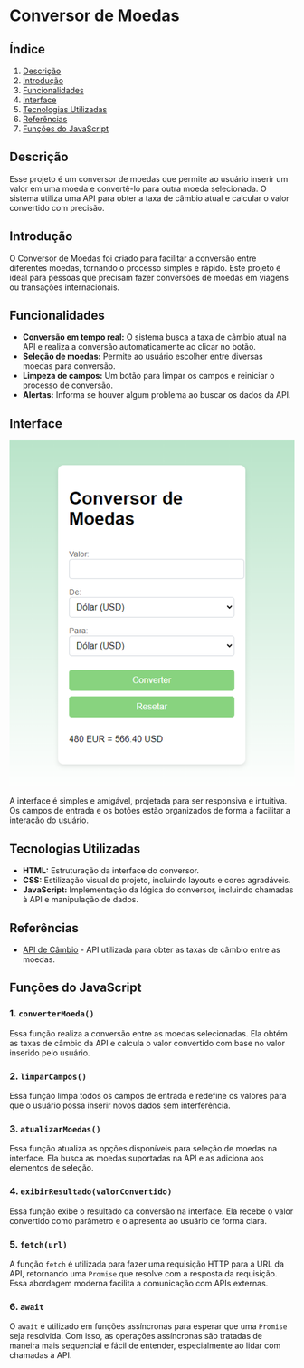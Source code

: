 # Conversor de Moedas
## Índice
1. [Descrição](#descrição)
2. [Introdução](#introdução)
3. [Funcionalidades](#funcionalidades)
4. [Interface](#interface)
5. [Tecnologias Utilizadas](#tecnologias-utilizadas)
6. [Referências](#referências)
7. [Funções do JavaScript](#funções-do-javascript)

## Descrição
Esse projeto é um conversor de moedas que permite ao usuário inserir um valor em uma moeda e convertê-lo para outra moeda selecionada. O sistema utiliza uma API para obter a taxa de câmbio atual e calcular o valor convertido com precisão.

## Introdução
O Conversor de Moedas foi criado para facilitar a conversão entre diferentes moedas, tornando o processo simples e rápido. Este projeto é ideal para pessoas que precisam fazer conversões de moedas em viagens ou transações internacionais.

## Funcionalidades
- **Conversão em tempo real:** O sistema busca a taxa de câmbio atual na API e realiza a conversão automaticamente ao clicar no botão.
- **Seleção de moedas:** Permite ao usuário escolher entre diversas moedas para conversão.
- **Limpeza de campos:** Um botão para limpar os campos e reiniciar o processo de conversão.
- **Alertas:** Informa se houver algum problema ao buscar os dados da API.

## Interface
![interface](img/conversorMoedas.png)

A interface é simples e amigável, projetada para ser responsiva e intuitiva. Os campos de entrada e os botões estão organizados de forma a facilitar a interação do usuário.

## Tecnologias Utilizadas
- **HTML:** Estruturação da interface do conversor.
- **CSS:** Estilização visual do projeto, incluindo layouts e cores agradáveis.
- **JavaScript:** Implementação da lógica do conversor, incluindo chamadas à API e manipulação de dados.

## Referências
- [API de Câmbio](https://exchangeratesapi.io/) - API utilizada para obter as taxas de câmbio entre as moedas.

## Funções do JavaScript
### 1. `converterMoeda()`
Essa função realiza a conversão entre as moedas selecionadas. Ela obtém as taxas de câmbio da API e calcula o valor convertido com base no valor inserido pelo usuário.
### 2. `limparCampos()`
Essa função limpa todos os campos de entrada e redefine os valores para que o usuário possa inserir novos dados sem interferência.
### 3. `atualizarMoedas()`
Essa função atualiza as opções disponíveis para seleção de moedas na interface. Ela busca as moedas suportadas na API e as adiciona aos elementos de seleção.
### 4. `exibirResultado(valorConvertido)`
Essa função exibe o resultado da conversão na interface. Ela recebe o valor convertido como parâmetro e o apresenta ao usuário de forma clara.
### 5. `fetch(url)`
A função `fetch` é utilizada para fazer uma requisição HTTP para a URL da API, retornando uma `Promise` que resolve com a resposta da requisição. Essa abordagem moderna facilita a comunicação com APIs externas.
### 6. `await`
O `await` é utilizado em funções assíncronas para esperar que uma `Promise` seja resolvida. Com isso, as operações assíncronas são tratadas de maneira mais sequencial e fácil de entender, especialmente ao lidar com chamadas à API.